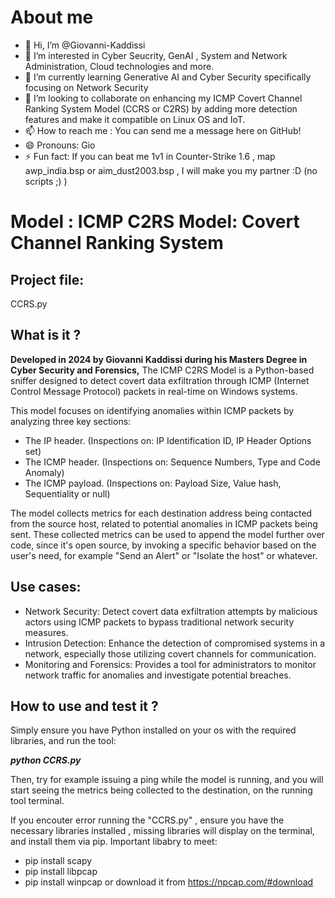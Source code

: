 # About me
- 👋 Hi, I’m @Giovanni-Kaddissi
- 👀 I’m interested in Cyber Seucrity, GenAI , System and Network Administration, Cloud technologies and more.
- 🌱 I’m currently learning Generative AI and Cyber Security specifically focusing on Network Security
- 💞️ I’m looking to collaborate on enhancing my ICMP Covert Channel Ranking System Model (CCRS or C2RS) by adding more detection features and make it compatible on Linux OS and IoT.
- 📫 How to reach me : You can send me a message here on GitHub!
- 😄 Pronouns: Gio
- ⚡ Fun fact: If you can beat me 1v1 in Counter-Strike 1.6 , map awp_india.bsp or aim_dust2003.bsp , I will make you my partner :D (no scripts ;) )



# Model : ICMP C2RS Model: Covert Channel Ranking System

## Project file:
CCRS.py


## What is it ? 
**Developed in 2024 by Giovanni Kaddissi during his Masters Degree in Cyber Security and Forensics,** The ICMP C2RS Model is a Python-based sniffer designed to detect covert data exfiltration through ICMP (Internet Control Message Protocol) packets in real-time on Windows systems.


This model focuses on identifying anomalies within ICMP packets by analyzing three key sections: 
- The IP header. (Inspections on: IP Identification ID, IP Header Options set)
- The ICMP header. (Inspections on: Sequence Numbers, Type and Code Anomaly)
- The ICMP payload. (Inspections on: Payload Size, Value hash, Sequentiality or null)

The model collects metrics for each destination address being contacted from the source host, related to potential anomalies in ICMP packets being sent.
These collected metrics can be used to append the model further over code, since it's open source, by invoking a specific behavior based on the user's need, for example "Send an Alert" or "Isolate the host" or whatever.


## Use cases:
- Network Security: Detect covert data exfiltration attempts by malicious actors using ICMP packets to bypass traditional network security measures.
- Intrusion Detection: Enhance the detection of compromised systems in a network, especially those utilizing covert channels for communication.
- Monitoring and Forensics: Provides a tool for administrators to monitor network traffic for anomalies and investigate potential breaches.

## How to use and test it ?
Simply ensure you have Python installed on your os with the required libraries, and run the tool:

**_python CCRS.py_**


Then, try for example issuing a ping while the model is running, and you will start seeing the metrics being collected to the destination, on the running tool terminal.


If you encouter error running the "CCRS.py" , ensure you have the necessary libraries installed , missing libraries will display on the terminal, and install them via pip.
Important libabry to meet:
- pip install scapy
- pip install libpcap
- pip install winpcap or download it from https://npcap.com/#download
